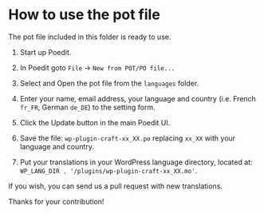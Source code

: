 # How to use the pot file

The pot file included in this folder is ready to use.

1. Start up Poedit.

1. In Poedit goto `File` -> `New from POT/PO file...`

1. Select and Open the pot file from the `languages` folder.

1. Enter your name, email address, your language and country (i.e. French `fr_FR`, German `de_DE`) to the setting form.

1. Click the Update button in the main Poedit UI.

1. Save the file: `wp-plugin-craft-xx_XX.po` replacing `xx_XX` with your language and country.

1. Put your translations in your WordPress language directory, located at: `WP_LANG_DIR . '/plugins/wp-plugin-craft-xx_XX.mo'`.

If you wish, you can send us a pull request with new translations.

Thanks for your contribution!
